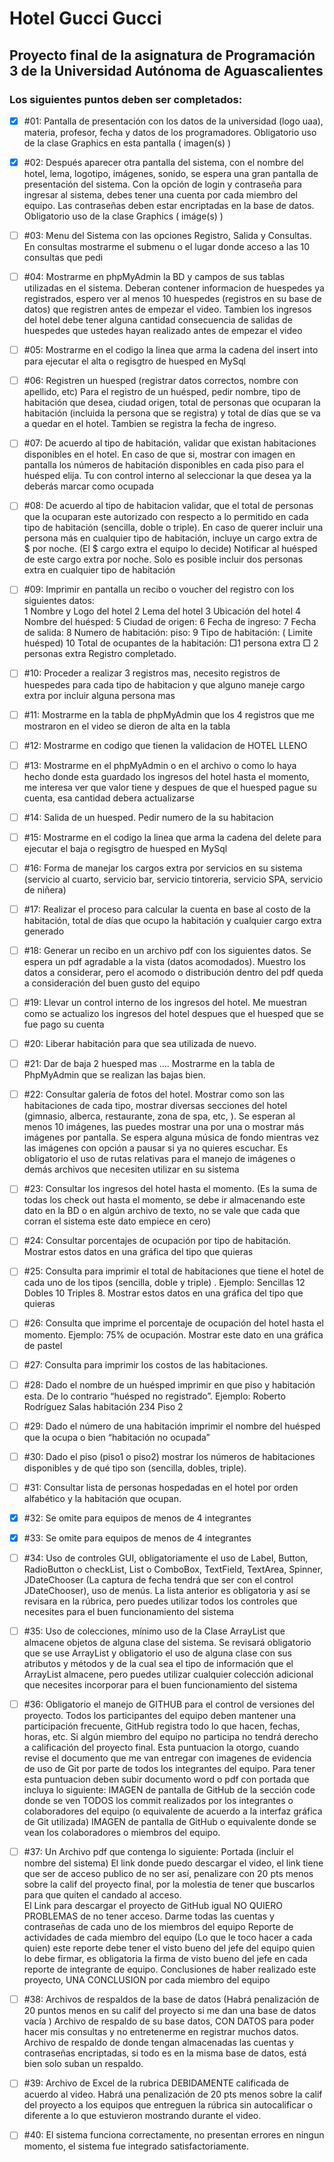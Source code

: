 # Hotel Gucci Gucci
## Proyecto final de la asignatura de Programación 3 de la Universidad Autónoma de Aguascalientes
### Los siguientes puntos deben ser completados:

- [x]   #01: Pantalla de presentación con los datos de la universidad (logo uaa),   materia, profesor, fecha y datos de los programadores. Obligatorio uso de la clase Graphics en esta pantalla ( imagen(s) )

- [x]   #02: Después aparecer otra pantalla del sistema, con el nombre del hotel, lema, logotipo, imágenes, sonido, se espera una gran pantalla de presentación del sistema.  Con la opción de login y contraseña para ingresar al sistema, debes tener una cuenta por cada miembro del equipo. Las contraseñas deben estar encriptadas en la base de datos. Obligatorio uso de la clase Graphics ( imáge(s) )

- [ ]   #03: Menu del Sistema con las opciones Registro, Salida y Consultas. En consultas mostrarme el submenu o el lugar donde acceso a las 10 consultas que pedi 

- [ ]   #04: Mostrarme en phpMyAdmin la BD y campos de sus tablas utilizadas en el sistema. Deberan contener informacion de huespedes ya registrados, espero ver al menos 10 huespedes (registros en su base de datos) que registren antes de empezar el video. Tambien los ingresos del hotel debe tener alguna cantidad  consecuencia de salidas de huespedes que ustedes hayan realizado antes de empezar el video

- [ ]   #05: Mostrarme en el codigo la linea que arma la cadena del insert into para ejecutar el alta o regisgtro de huesped en MySql

- [ ]   #06: Registren un huesped (registrar datos correctos, nombre con apellido, etc) Para el registro de un huésped, pedir nombre, tipo de habitación que desea, ciudad origen, total de personas que ocuparan la habitación (incluida la persona que se registra) y total de días que se va a quedar en el hotel. Tambien se registra la fecha de ingreso.

- [ ]   #07: De acuerdo al tipo de habitación, validar que existan habitaciones disponibles en el hotel. En caso de que si, mostrar con imagen en pantalla los números de habitación disponibles en cada piso para el huésped elija. Tu con control interno al seleccionar la que desea ya la deberás marcar como ocupada

- [ ]   #08:  De acuerdo al tipo de habitacion validar, que el total de personas que la ocuparan este autorizado con respecto a lo permitido en cada tipo de habitación (sencilla, doble o triple). En caso de querer incluir una persona más en cualquier tipo de habitación, incluye un cargo extra de $  por noche. (El $ cargo extra el equipo lo decide) Notificar  al huésped de este cargo extra por noche. Solo es posible incluir dos personas extra en cualquier tipo de habitación

- [ ]   #09: Imprimir en pantalla un  recibo o voucher del registro con los siguientes datos:   
1 Nombre y Logo del hotel
2 Lema del hotel
3  Ubicación del hotel
4 Nombre del huésped:
5 Ciudad de origen:
6 Fecha de ingreso:
7 Fecha de salida:
8 Numero de habitación:   piso: 
9 Tipo de habitación:  ( Limite  huésped)
10 Total de ocupantes de la habitación: 
                                          □1 persona extra     □ 2 personas extra
Registro completado.

- [ ]   #10: Proceder a realizar 3 registros mas, necesito registros de huespedes para cada tipo de habitacion y que alguno maneje cargo extra por incluir alguna persona mas

- [ ]   #11: Mostrarme en la tabla de phpMyAdmin que los 4  registros que me mostraron en el video se dieron de alta en la tabla

- [ ]   #12: Mostrarme en codigo que tienen la validacion de HOTEL LLENO 

- [ ]   #13: Mostrarme en el phpMyAdmin o en el archivo o como lo haya hecho donde esta guardado los ingresos del hotel hasta el momento, me interesa ver que valor tiene y despues de que el huesped pague su cuenta, esa cantidad debera actualizarse

- [ ]   #14: Salida de un huesped. Pedir numero de la su habitacion

- [ ]   #15: Mostrarme en el codigo la linea que arma la cadena del delete  para ejecutar el baja o regisgtro de huesped en MySql

- [ ]   #16: Forma de manejar los cargos extra por servicios en su sistema (servicio al cuarto, servicio bar, servicio tintoreria, servicio SPA, servicio de niñera)

- [ ]   #17: Realizar el proceso para calcular la cuenta en base al costo de la habitación, total de días que ocupo la habitación y cualquier cargo extra generado

- [ ]   #18: Generar un recibo en un archivo pdf con los siguientes datos. Se espera un pdf agradable a la vista (datos acomodados). Muestro los datos a considerar,  pero el acomodo o distribución dentro del pdf queda a consideración del buen gusto del equipo

- [ ]   #19: Llevar un control interno de los ingresos del hotel.  Me muestran como se actualizo los ingresos del hotel despues que el huesped que se fue pago su cuenta

- [ ]   #20: Liberar habitación para que sea utilizada de nuevo.

- [ ]   #21: Dar de baja 2 huesped mas …. Mostrarme en la tabla de PhpMyAdmin que se realizan las bajas bien.

- [ ]   #22: Consultar galería de fotos del hotel. Mostrar como son las habitaciones de cada tipo, mostrar diversas secciones del hotel (gimnasio, alberca, restaurante, zona de spa, etc, ). Se esperan al menos 10 imágenes, las puedes mostrar una por una o mostrar más imágenes por pantalla. Se espera alguna música de fondo mientras vez las imágenes con opción a pausar si ya no quieres escuchar. Es obligatorio el uso de rutas relativas para el manejo de imágenes o demás archivos que necesiten utilizar en su sistema

- [ ]   #23: Consultar los ingresos del hotel hasta el momento. (Es la suma de todas los check out hasta el momento, se debe ir almacenando este dato en la BD o en algún archivo de texto, no se vale que cada que corran el sistema este dato empiece en cero)

- [ ]   #24: Consultar  porcentajes de ocupación por tipo de habitación.  Mostrar estos datos en una gráfica del tipo que quieras

- [ ]   #25: Consulta para imprimir el total de habitaciones que tiene el hotel de cada uno de los tipos (sencilla, doble y triple) . Ejemplo: Sencillas 12 Dobles  10 Triples  8. Mostrar estos datos en una gráfica del tipo que quieras

- [ ]   #26: Consulta que imprime el porcentaje de ocupación del hotel hasta el momento. Ejemplo: 75% de ocupación. Mostrar este dato en una gráfica de pastel

- [ ]   #27: Consulta para imprimir los costos de las habitaciones. 

- [ ]   #28: Dado el nombre de un huésped imprimir en que piso y habitación esta. De lo contrario “huésped no registrado”. Ejemplo:  Roberto Rodríguez Salas habitación 234 Piso 2

- [ ]   #29: Dado el número de una habitación imprimir el nombre del huésped que la ocupa o bien “habitación no ocupada”

- [ ]   #30: Dado el piso (piso1 o piso2) mostrar los números de habitaciones disponibles y de qué tipo son (sencilla, dobles, triple). 

- [ ]   #31: Consultar lista de personas hospedadas en el hotel por orden alfabético y la habitación que ocupan.

- [x]   #32: Se omite para equipos de menos de 4 integrantes

- [x]   #33: Se omite para equipos de menos de 4 integrantes

- [ ]   #34: Uso de controles GUI, obligatoriamente el uso de Label, Button, RadioButton o checkList, List o ComboBox, TextField, TextArea, Spinner, JDateChooser (La captura de  fecha tendrá que ser con el control JDateChooser), uso de menús. La lista anterior es obligatoria y así se revisara en la rúbrica, pero puedes utilizar todos los controles que necesites para el buen funcionamiento del sistema

- [ ]   #35: Uso de colecciones,  mínimo uso de la Clase ArrayList que almacene objetos de alguna clase del sistema. Se revisará obligatorio que se use ArrayList y obligatorio el uso de alguna clase con sus atributos y métodos y de la cual sea el tipo de información que el ArrayList almacene,  pero puedes utilizar cualquier colección adicional que necesites incorporar para el buen funcionamiento del sistema

- [ ]   #36: Obligatorio el manejo de GITHUB para el control de versiones del proyecto. Todos los participantes del equipo deben mantener una participación frecuente, GitHub registra todo lo que hacen, fechas, horas, etc. Si algún miembro del equipo no participa no tendrá derecho a calificación del proyecto final.  Esta puntuacion la otorgo, cuando revise el documento que me van entregar con imagenes de evidencia de uso de Git por parte de todos los integrantes del equipo.  Para tener esta puntuacion deben subir documento word o pdf con portada que incluya  lo siguiente:  IMAGEN de pantalla de GitHub de la sección code donde se ven TODOS los commit realizados por los integrantes o colaboradores del equipo (o equivalente de acuerdo a la interfaz gráfica de Git utilizada)
IMAGEN de pantalla de GitHub o equivalente donde se vean los colaboradores o miembros del equipo. 

- [ ]   #37: Un Archivo pdf   que contenga lo siguiente:
Portada (incluir el nombre del sistema)
El link donde puedo descargar el video, el link tiene que ser de acceso publico de no ser así, penalizare con 20 pts menos sobre la calif del proyecto final, por la molestia de tener que buscarlos para que quiten el candado al acceso.  
El Link para descargar el proyecto de GitHub igual NO QUIERO PROBLEMAS de no tener acceso.
Darme todas las cuentas y contraseñas de cada uno de los miembros del equipo
Reporte de actividades de cada miembro del equipo (Lo que le toco hacer a cada quien) este reporte debe tener el visto bueno del jefe del equipo quien lo debe firmar,  es obligatoria la firma de visto bueno del jefe en cada reporte de integrante de equipo.
Conclusiones de haber realizado este proyecto, UNA CONCLUSION por cada miembro del equipo

- [ ]   #38: Archivos de respaldos de la base de datos (Habrá penalización de 20 puntos menos en su calif del proyecto si me dan una base de datos vacía )
Archivo de respaldo de su base datos, CON DATOS para poder hacer mis consultas y no entretenerme en registrar muchos datos. 
Archivo de respaldo de donde tengan almacenadas las cuentas y contraseñas encriptadas, si todo es en la misma base de datos, está bien solo suban un respaldo.

- [ ]   #39: Archivo de Excel de la rubrica DEBIDAMENTE calificada de acuerdo al video. Habrá una penalización de 20 pts menos sobre la calif del proyecto a los equipos que entreguen la rúbrica sin autocalificar o diferente a lo que estuvieron mostrando durante el video.

- [ ]   #40: El sistema funciona correctamente, no presentan errores en ningun momento, el sistema fue integrado satisfactoriamente.
